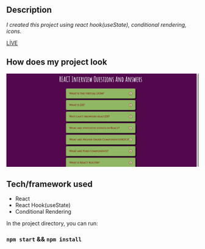 ## Description

*I created this project using react hook(useState), conditional rendering, icons.*

[LİVE]()

## How does my project look 
![question](./public/acordion.gif)


## Tech/framework used
* React
* React Hook(useState)
* Conditional Rendering



In the project directory, you can run:

### `npm start` && `npm install`


